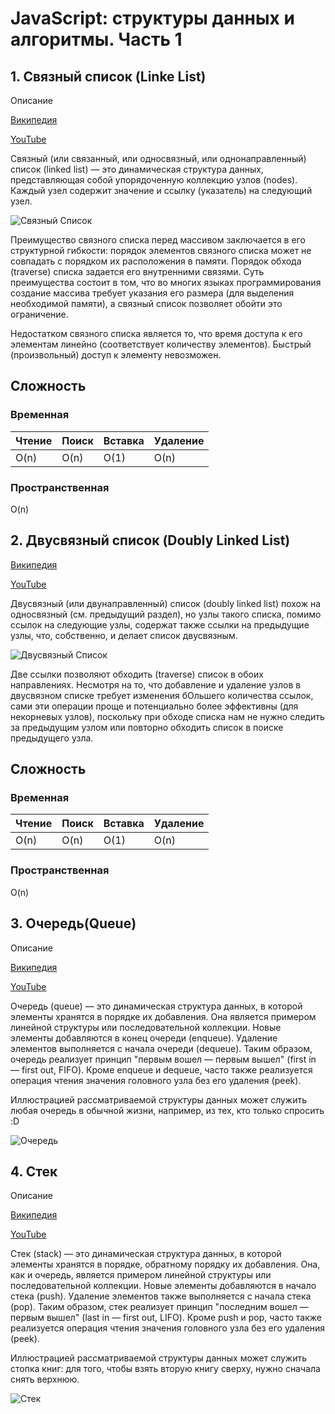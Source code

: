 # JavaScript: структуры данных и алгоритмы. Часть 1

## 1. Связный список (Linke List)

Описание

[Википедия](https://ru.wikipedia.org/wiki/%D0%A1%D0%B2%D1%8F%D0%B7%D0%BD%D1%8B%D0%B9_%D1%81%D0%BF%D0%B8%D1%81%D0%BE%D0%BA)

[YouTube](https://www.youtube.com/watch?v=C9FK1pHLnhI&list=PLQOaTSbfxUtAIipl4136nwb4ISyFk8oI4)

Связный (или связанный, или односвязный, или однонаправленный) список (linked list) — это динамическая структура данных, представляющая собой упорядоченную коллекцию узлов (nodes). Каждый узел содержит значение и ссылку (указатель) на следующий узел.

![Связный Список](https://habrastorage.org/r/w1560/webt/dz/-b/yf/dz-byfpa6h_clxc6thkrojlrdli.png)

Преимущество связного списка перед массивом заключается в его структурной гибкости: порядок элементов связного списка может не совпадать с порядком их расположения в памяти. Порядок обхода (traverse) списка задается его внутренними связями. Суть преимущества состоит в том, что во многих языках программирования создание массива требует указания его размера (для выделения необходимой памяти), а связный список позволяет обойти это ограничение.


Недостатком связного списка является то, что время доступа к его элементам линейно (соответствует количеству элементов). Быстрый (произвольный) доступ к элементу невозможен.


## Сложность

### Временная

|Чтение|Поиск|Вставка|Удаление|
|------|-----|-------|--------|
|O(n)  |O(n) |O(1)   |O(n)    |

### Пространственная

O(n)

## 2. Двусвязный список (Doubly Linked List)

[Википедия](https://ru.wikipedia.org/wiki/%D0%A1%D0%B2%D1%8F%D0%B7%D0%BD%D1%8B%D0%B9_%D1%81%D0%BF%D0%B8%D1%81%D0%BE%D0%BA#%D0%94%D0%B2%D1%83%D1%81%D0%B2%D1%8F%D0%B7%D0%BD%D1%8B%D0%B9_%D1%81%D0%BF%D0%B8%D1%81%D0%BE%D0%BA_(%D0%B4%D0%B2%D1%83%D0%BD%D0%B0%D0%BF%D1%80%D0%B0%D0%B2%D0%BB%D0%B5%D0%BD%D0%BD%D1%8B%D0%B9_%D1%81%D0%B2%D1%8F%D0%B7%D0%BD%D1%8B%D0%B9_%D1%81%D0%BF%D0%B8%D1%81%D0%BE%D0%BA))

[YouTube](https://www.youtube.com/watch?v=lQ-lPjbb9Ew)

Двусвязный (или двунаправленный) список (doubly linked list) похож на односвязный (см. предыдущий раздел), но узлы такого списка, помимо ссылок на следующие узлы, содержат также ссылки на предыдущие узлы, что, собственно, и делает список двусвязным. 

![Двусвязный Список](https://habrastorage.org/r/w1560/webt/ci/rn/ow/cirnowhms_b5r1howkvgkw6kjte.png)

Две ссылки позволяют обходить (traverse) список в обоих направлениях. Несмотря на то, что добавление и удаление узлов в двусвязном списке требует изменения бОльшего количества ссылок, сами эти операции проще и потенциально более эффективны (для некорневых узлов), поскольку при обходе списка нам не нужно следить за предыдущим узлом или повторно обходить список в поиске предыдущего узла.

## Сложность

### Временная

|Чтение|Поиск|Вставка|Удаление|
|------|-----|-------|--------|
|O(n)  |O(n) |O(1)   |O(n)    |

### Пространственная

O(n)


## 3. Очередь(Queue)

Описание

[Википедия](https://ru.wikipedia.org/wiki/%D0%9E%D1%87%D0%B5%D1%80%D0%B5%D0%B4%D1%8C_(%D0%BF%D1%80%D0%BE%D0%B3%D1%80%D0%B0%D0%BC%D0%BC%D0%B8%D1%80%D0%BE%D0%B2%D0%B0%D0%BD%D0%B8%D0%B5))

[YouTube](https://www.youtube.com/watch?v=fmHyFTji-Lc)

Очередь (queue) — это динамическая структура данных, в которой элементы хранятся в порядке их добавления. Она является примером линейной структуры или последовательной коллекции. Новые элементы добавляются в конец очереди (enqueue). Удаление элементов выполняется с начала очереди (dequeue). Таким образом, очередь реализует принцип "первым вошел — первым вышел" (first in — first out, FIFO). Кроме enqueue и dequeue, часто также реализуется операция чтения значения головного узла без его удаления (peek).

Иллюстрацией рассматриваемой структуры данных может служить любая очередь в обычной жизни, например, из тех, кто только спросить :D

![Очередь](https://habrastorage.org/r/w1560/webt/xf/1d/ce/xf1dceeivz7ssa0hn0an5thknoa.png)

## 4. Стек

Описание

[Википедия](https://ru.wikipedia.org/wiki/%D0%A1%D1%82%D0%B5%D0%BA)

[YouTube](https://www.youtube.com/watch?v=B3VHHfMW0Pg)

Стек (stack) — это динамическая структура данных, в которой элементы хранятся в порядке, обратному порядку их добавления. Она, как и очередь, является примером линейной структуры или последовательной коллекции. Новые элементы добавляются в начало стека (push). Удаление элементов также выполняется с начала стека (pop). Таким образом, стек реализует принцип "последним вошел — первым вышел" (last in — first out, LIFO). Кроме push и pop, часто также реализуется операция чтения значения головного узла без его удаления (peek).


Иллюстрацией рассматриваемой структуры данных может служить стопка книг: для того, чтобы взять вторую книгу сверху, нужно сначала снять верхнюю.

![Стек](https://habrastorage.org/r/w1560/webt/kt/3w/9v/kt3w9vovkz_w3m2mfndkqmqcabm.png)

